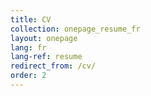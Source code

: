 ```yaml
---
title: CV
collection: onepage_resume_fr
layout: onepage
lang: fr
lang-ref: resume
redirect_from: /cv/
order: 2
---
```

